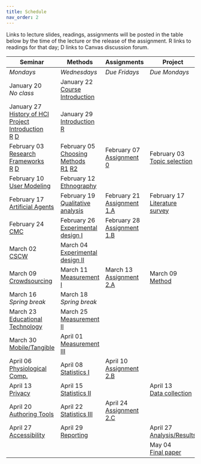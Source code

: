 ```yaml
---
title: Schedule
nav_order: 2
---
```


Links to lecture slides, readings, assignments will be posted in the table below by the time of the lecture or the release of the assignment.  <a class="label label-blue" >R</a> links to readings for that day; <a class="label label-yellow">D</a> links to Canvas discussion forum.

<table>
  <thead>
    <tr>
      <th><strong>Seminar</strong></th>
      <th><strong>Methods</strong></th>
      <th><strong>Assignments</strong></th>
      <th><strong>Project</strong></th>
    </tr>
  </thead>
  <tbody>
    <tr>
      <td><em>Mondays</em></td>
      <td><em>Wednesdays</em></td>
      <td><em>Due Fridays</em></td>
      <td><em>Due Mondays</em></td>
    </tr>
    <tr>
      <td>January 20<br /><em>No class</em></td>
      <td>January 22<br /><span class="fs-3"><a target="_blank" class="btn btn-purple" href="lectures/w01-course-introduction.pdf">Course Introduction</a></span></td>
      <td></td>
      <td></td>
    </tr>
    <tr>
      <td>January 27<br />
        <span class="fs-3"><a target="_blank" class="btn btn-purple" href="lectures/w02-seminar-history.pdf">History of HCI</a></span><br />
        <span class="fs-3"><a target="_blank" class="btn btn-purple" href="lectures/w02-project-intro.pdf">Project Introduction</a></span><br />
        <a target="_blank" class="label label-blue" href="http://research.microsoft.com/en-us/um/people/jgrudin/publications/history/HCIhandbook3rd.pdf">R</a>
        <a target="_blank" class="label label-yellow" href="https://canvas.wisc.edu/courses/192620/discussion_topics/550135">D</a>
      </td>
      <td>January 29<br />
        <span class="fs-3">
          <a target="_blank" class="btn btn-purple" href="lectures/w02-methods-intro.pdf">Introduction</a><br />
          <a target="_blank" class="label label-blue" href="https://doi.org/10.1016/B978-0-12-805390-4.00001-7">R</a>
        </span>
      </td>
      <td></td>
      <td></td>
    </tr>
    <tr>
      <td>February 03<br />
        <span class="fs-3">
          <a target="_blank" class="btn btn-purple" href="lectures/w03-seminar-frameworks.pdf">Research Frameworks</a><br />
          <a target="_blank" class="label label-blue" href="https://drive.google.com/file/d/1L3WTK7fI508dZr-kDn6O7IhYpybxvVAg/view?usp=sharing">R</a>
        <a target="_blank" class="label label-yellow" href="https://canvas.wisc.edu/courses/192620/discussion_topics/550134">D</a>
        </span>
      </td>
      <td>February 05<br />
        <span class="fs-3"><a target="_blank" class="btn btn-purple" href="lectures/w03-methods-choosing.pdf">Choosing Methods</a></span><br />
        <a target="_blank" class="label label-blue" href="https://drive.google.com/file/d/1-bxZwbhy0nG3Tgxt1-01Dy7eqagjwqqC/view?usp=sharing">R1</a>
        <a target="_blank" class="label label-blue" href="http://citeseerx.ist.psu.edu/viewdoc/download?doi=10.1.1.469.5594&rep=rep1&type=pdf">R2</a>
      </td>
      <td>February 07<br />
        <span class="fs-3"><a target="_blank" class="btn btn-blue" href="https://canvas.wisc.edu/courses/192620/assignments/747906">Assignment 0</a></span>
      </td>
      <td>February 03<br />
        <span class="fs-3"><a target="_blank" class="btn btn-blue" href="https://canvas.wisc.edu/courses/192620/assignments/747930#">Topic selection</a></span>
      </td>
    </tr>
    <tr>
      <td>February 10<br />
        <span class="fs-3"><a target="_blank" class="btn" href="">User Modeling</a></span>
      </td>
      <td>February 12<br />
        <span class="fs-3"><a target="_blank" class="btn" href="">Ethnography</a></span>
      </td>
      <td></td>
      <td></td>
    </tr>
    <tr>
      <td>February 17<br />
        <span class="fs-3"><a target="_blank" class="btn" href="">Artificial Agents</a></span>
      </td>
      <td>February 19<br />
        <span class="fs-3"><a target="_blank" class="btn" href="">Qualitative analysis</a></span>
      </td>
      <td>February 21<br />
        <span class="fs-3"><a target="_blank" class="btn btn-blue" href="https://canvas.wisc.edu/courses/192620/assignments/747907">Assignment 1.A</a></span>
      </td>
      <td>February 17<br />
        <span class="fs-3"><a target="_blank" class="btn" href="">Literature survey</a></span>
      </td>
    </tr>
    <tr>
      <td>February 24<br />
        <span class="fs-3"><a target="_blank" class="btn" href="">CMC</a></span>
      </td>
      <td>February 26<br />
        <span class="fs-3"><a target="_blank" class="btn" href="">Experimental design I</a></span>
      </td>
      <td>February 28<br />
        <span class="fs-3"><a target="_blank" class="btn btn-blue" href="https://canvas.wisc.edu/courses/192620/assignments/747947">Assignment 1.B</a></span>
      </td>
      <td></td>
    </tr>
    <tr>
      <td>March 02<br />
        <span class="fs-3"><a target="_blank" class="btn" href="">CSCW</a></span>
      </td>
      <td>March 04<br />
        <span class="fs-3"><a target="_blank" class="btn" href="">Experimental design II</a></span>
      </td>
      <td></td>
      <td></td>
    </tr>
    <tr>
      <td>March 09<br />
        <span class="fs-3"><a target="_blank" class="btn" href="">Crowdsourcing</a></span>
      </td>
      <td>March 11<br />
        <span class="fs-3"><a target="_blank" class="btn" href="">Measurement I</a></span>
      </td>
      <td>March 13<br />
        <span class="fs-3"><a target="_blank" class="btn" href="">Assignment 2.A</a></span>
      </td>
      <td>March 09<br />
        <span class="fs-3"><a target="_blank" class="btn" href="">Method</a></span>
      </td>
    </tr>
    <tr>
      <td>March 16<br /><em>Spring break</em></td>
      <td>March 18<br /><em>Spring break</em></td>
      <td></td>
      <td></td>
    </tr>
    <tr>
      <td>March 23<br />
        <span class="fs-3"><a target="_blank" class="btn" href="">Educational Technology</a></span>
      </td>
      <td>March 25<br />
        <span class="fs-3"><a target="_blank" class="btn" href="">Measurement II</a></span>
      </td>
      <td></td>
      <td></td>
    </tr>
    <tr>
      <td>March 30<br />
        <span class="fs-3"><a target="_blank" class="btn" href="">Mobile/Tangible</a></span>
      </td>
      <td>April 01<br />
        <span class="fs-3"><a target="_blank" class="btn" href="">Measurement III</a></span>
      </td>
      <td></td>
      <td></td>
    </tr>
    <tr>
      <td>April 06<br />
        <span class="fs-3"><a target="_blank" class="btn" href="">Physiological Comp.</a></span>
      </td>
      <td>April 08<br />
        <span class="fs-3"><a target="_blank" class="btn" href="">Statistics I</a></span>
      </td>
      <td>April 10<br />
        <span class="fs-3"><a target="_blank" class="btn" href="">Assignment 2.B</a></span>
      </td>
      <td></td>
    </tr>
    <tr>
      <td>April 13<br />
        <span class="fs-3"><a target="_blank" class="btn" href="">Privacy</a></span>
      </td>
      <td>April 15<br />
        <span class="fs-3"><a target="_blank" class="btn" href="">Statistics II</a></span>
      </td>
      <td></td>
      <td>April 13<br />
        <span class="fs-3"><a target="_blank" class="btn" href="">Data collection</a></span>
      </td>
    </tr>
    <tr>
      <td>April 20<br />
        <span class="fs-3"><a target="_blank" class="btn" href="">Authoring Tools</a></span>
      </td>
      <td>April 22<br />
        <span class="fs-3"><a target="_blank" class="btn" href="">Statistics III</a></span>
      </td>
      <td>April 24<br />
        <span class="fs-3"><a target="_blank" class="btn" href="">Assignment 2.C</a></span>
      </td>
      <td></td>
    </tr>
    <tr>
      <td>April 27<br />
        <span class="fs-3"><a target="_blank" class="btn" href="">Accessibility</a></span>
      </td>
      <td>April 29<br />
        <span class="fs-3"><a target="_blank" class="btn" href="">Reporting</a></span>
      </td>
      <td></td>
      <td>April 27<br />
        <span class="fs-3"><a target="_blank" class="btn" href="">Analysis/Results</a></span>
      </td>
    </tr>
    <tr>
      <td></td>
      <td></td>
      <td></td>
      <td>May 04<br />
        <span class="fs-3"><a class="btn" href="">Final paper</a></span>
      </td>
    </tr>
  </tbody>
</table>